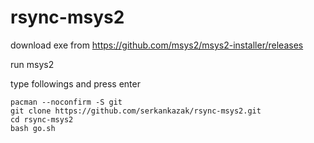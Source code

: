 # rsync-msys2

download exe from https://github.com/msys2/msys2-installer/releases

run msys2

type followings and press enter
```
pacman --noconfirm -S git
git clone https://github.com/serkankazak/rsync-msys2.git
cd rsync-msys2
bash go.sh
```

